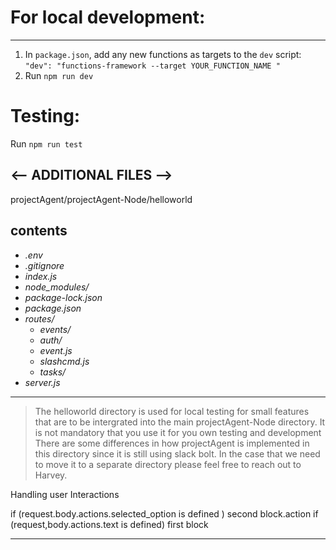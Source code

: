 # For local development:

---

1. In `package.json`, add any new functions as targets to the `dev` script:
   `"dev": "functions-framework --target YOUR_FUNCTION_NAME "`
2. Run `npm run dev`

# Testing:

Run `npm run test`

## <-- ADDITIONAL FILES -->

projectAgent/projectAgent-Node/helloworld

## contents

- _.env_
- _.gitignore_
- _index.js_
- _node_modules/_
- _package-lock.json_
- _package.json_
- _routes/_
  - _events/_
  - _auth/_
  - _event.js_
  - _slashcmd.js_
  - _tasks/_
- _server.js_

---

> The helloworld directory is used for local testing for small features that are to be intergrated into the main projectAgent-Node directory.
> It is not mandatory that you use it for you own testing and development
> There are some differences in how projectAgent is implemented in this directory since it is still using slack bolt.
> In the case that we need to move it to a separate directory please feel free to reach out to Harvey.

Handling user Interactions

if (request.body.actions.selected_option is defined )
second block.action
if (request,body.actions.text is defined)
first block

---
